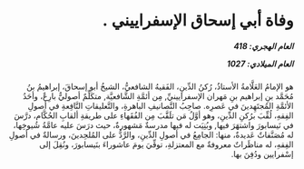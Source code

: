 <h1 dir="rtl">وفاة أبي إسحاق الإسفراييني .</h1>

<h5 dir="rtl">العام الهجري:  418

العام الميلادي: 1027

</h5>

<p dir="rtl">هو الإمامُ العَلَّامةُ الأستاذُ، رُكنُ الدِّينِ، الفَقيهُ الشافعيُّ، الشيخُ أبو إسحاقَ، إبراهيمُ بنُ مُحَمَّد بنِ إبراهيم بنِ مَهران الإسفرايينيِّ, مِن أئمَّةِ الشَّافعيَّة, متكَلِّمٌ أصوليٌّ بارِعٌ، وأحَدُ الأئمَّةِ المُجتَهِدينَ في عَصرِه. صاحِبُ التَّصانيفِ الباهرةِ، والتَّعليقاتِ النَّافِعةِ في أصولِ الفِقهِ، لُقِّبَ برُكنِ الدِّينِ، وهو أوَّلُ مَن تلَقَّبَ مِن الفُقَهاءِ على طريقةِ ألقابِ الحُكَّام، درَّسَ في نَيسابورَ واشتهَرَ فيها, وبُنِيَت له فيها مدرسةٌ مَشهورةٌ، حيث درَسَ عليه عامَّةُ شُيوخِها، له مُصَنَّفاتٌ عَديدةٌ، منها: الجامِعُ في أصولِ الدِّينِ، والرَّدُّ على المُلحِدينَ، ورسالةٌ في أصولِ الفِقهِ، له مناظَراتٌ معروفةٌ مع المعتزلةِ، توفِّيَ يومَ عاشوراءَ بنَيسابورَ، ونُقِلَ إلى إسْفرايين ودُفِنَ بها.</p></br>
